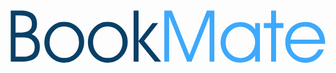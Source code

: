 <svg width="632" height="106" viewBox="0 0 632 106" fill="none" xmlns="http://www.w3.org/2000/svg">
<path d="M10.125 54.625V93.2266H24.2578C32.5547 93.2266 38.6719 91.6562 42.6094 88.5156C46.5938 85.375 48.5859 80.5469 48.5859 74.0312C48.5859 67.5156 46.5703 62.6641 42.5391 59.4766C38.5078 56.2422 32.4141 54.625 24.2578 54.625H10.125ZM10.125 10.3984V44.8516H16.1719C26.1094 44.8516 33.0469 43.4922 36.9844 40.7734C40.9688 38.0078 42.9609 33.5078 42.9609 27.2734C42.9609 21.4141 41.0391 17.1484 37.1953 14.4766C33.3516 11.7578 27.2109 10.3984 18.7734 10.3984H10.125ZM0.492188 0.625H19.5469C31.125 0.625 39.6328 2.82812 45.0703 7.23438C50.5078 11.5938 53.2266 18.4141 53.2266 27.6953C53.2266 32.3828 52.3125 36.3906 50.4844 39.7188C48.6562 43.0469 45.9141 45.7656 42.2578 47.875C47.7891 50.1719 51.9375 53.4062 54.7031 57.5781C57.4688 61.7031 58.8516 66.7656 58.8516 72.7656C58.8516 83.1719 55.9688 90.8125 50.2031 95.6875C44.4844 100.562 35.4609 103 23.1328 103H0.492188V0.625ZM78.3984 64.2578C78.3984 73.1641 81.2344 80.6406 86.9062 86.6875C92.5781 92.6875 99.6328 95.6875 108.07 95.6875C116.367 95.6875 123.328 92.6875 128.953 86.6875C134.578 80.6406 137.391 73.1172 137.391 64.1172C137.391 54.9766 134.531 47.4766 128.812 41.6172C123.141 35.7109 115.922 32.7578 107.156 32.7578C99.2812 32.7578 92.5078 35.7812 86.8359 41.8281C81.2109 47.875 78.3984 55.3516 78.3984 64.2578ZM67.9922 64.3984C67.9922 53.0547 71.8828 43.3516 79.6641 35.2891C87.4453 27.2266 96.6562 23.1953 107.297 23.1953C118.5 23.1953 128.039 27.1562 135.914 35.0781C143.836 43 147.797 52.4453 147.797 63.4141C147.797 74.9453 143.93 84.7891 136.195 92.9453C128.461 101.102 119.086 105.18 108.07 105.18C96.8672 105.18 87.375 101.195 79.5938 93.2266C71.8594 85.2109 67.9922 75.6016 67.9922 64.3984ZM165.727 64.2578C165.727 73.1641 168.562 80.6406 174.234 86.6875C179.906 92.6875 186.961 95.6875 195.398 95.6875C203.695 95.6875 210.656 92.6875 216.281 86.6875C221.906 80.6406 224.719 73.1172 224.719 64.1172C224.719 54.9766 221.859 47.4766 216.141 41.6172C210.469 35.7109 203.25 32.7578 194.484 32.7578C186.609 32.7578 179.836 35.7812 174.164 41.8281C168.539 47.875 165.727 55.3516 165.727 64.2578ZM155.32 64.3984C155.32 53.0547 159.211 43.3516 166.992 35.2891C174.773 27.2266 183.984 23.1953 194.625 23.1953C205.828 23.1953 215.367 27.1562 223.242 35.0781C231.164 43 235.125 52.4453 235.125 63.4141C235.125 74.9453 231.258 84.7891 223.523 92.9453C215.789 101.102 206.414 105.18 195.398 105.18C184.195 105.18 174.703 101.195 166.922 93.2266C159.188 85.2109 155.32 75.6016 155.32 64.3984ZM256.922 103H247.008V0.625H256.922V61.5156L284.836 25.6562H296.227L268.172 61.5156L302.273 103H289.758L256.922 62.7109V103Z" fill="#094067"/>
<path d="M308.602 103V0.625H323.438L358.875 89.6406L394.172 0.625H409.008V103H399.375V12.5781L363.375 103H354.305L318.305 12.5781V103H308.602ZM490.781 63.8359C490.781 55.6328 487.852 48.4844 481.992 42.3906C476.133 36.25 469.383 33.1797 461.742 33.1797C453.445 33.1797 446.367 36.25 440.508 42.3906C434.695 48.4844 431.789 56.0547 431.789 65.1016C431.789 73.7266 434.695 81.0156 440.508 86.9688C446.32 92.875 453.305 95.8281 461.461 95.8281C469.336 95.8281 476.18 92.7109 481.992 86.4766C487.852 80.1953 490.781 72.6484 490.781 63.8359ZM490.781 90.7656C487.688 95.2188 483.492 98.7109 478.195 101.242C472.945 103.773 467.273 105.039 461.18 105.039C449.836 105.039 440.391 101.172 432.844 93.4375C425.297 85.6562 421.523 76.0703 421.523 64.6797C421.523 53.1016 425.367 43.4219 433.055 35.6406C440.789 27.8594 450.445 23.9688 462.023 23.9688C467.977 23.9688 473.438 25.1875 478.406 27.625C483.375 30.0156 487.5 33.4844 490.781 38.0312V25.6562H500.484V103H490.781V90.7656ZM522.914 103V35.6406H508.219V25.6562H522.914V0.625H532.828V25.6562H547.523V35.6406H532.828V103H522.914ZM631.406 67.4219H561.586C562.195 75.8594 565.242 82.6797 570.727 87.8828C576.211 93.0859 583.055 95.6875 591.258 95.6875C597.07 95.6875 602.297 94.1875 606.938 91.1875C611.578 88.1406 615.164 83.9219 617.695 78.5312H628.945C625.383 87.1094 620.367 93.6953 613.898 98.2891C607.477 102.883 600.023 105.18 591.539 105.18C580.289 105.18 570.773 101.172 562.992 93.1562C555.211 85.1406 551.32 75.5078 551.32 64.2578C551.32 52.4922 555.117 42.7656 562.711 35.0781C570.352 27.3906 580.102 23.5469 591.961 23.5469C603.586 23.5469 613.055 27.5547 620.367 35.5703C627.727 43.5391 631.406 53.9219 631.406 66.7188V67.4219ZM620.438 59.0547C618.562 50.3828 615.117 43.8672 610.102 39.5078C605.086 35.1016 598.547 32.8984 590.484 32.8984C582.984 32.8984 576.633 35.2656 571.43 40C566.227 44.6875 563.039 51.0391 561.867 59.0547H620.438Z" fill="#3DA9FC"/>
</svg>
